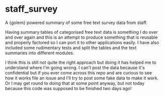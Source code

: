 # staff_survey

A {golem} powered summary of some free text survey data from staff.

Having summary tables of categorised free text data is something I do over and over again and this is an attempt to produce something that is reusable and properly factored so I can port it to other applications easily. I have also included some rudimentary tests and split the tables and the text summaries into different modules.

I think this is still not quite the right approach but doing it has helped me to understand where I'm going wrong. I can't post the data because it's confidential but if you ever come across this repo and are curious to see how it works file an issue and I'll try to post some fake data to make it work. Or I may get round to doing that at some point anyway, but not today because this code was supposed to be finished two days ago!
